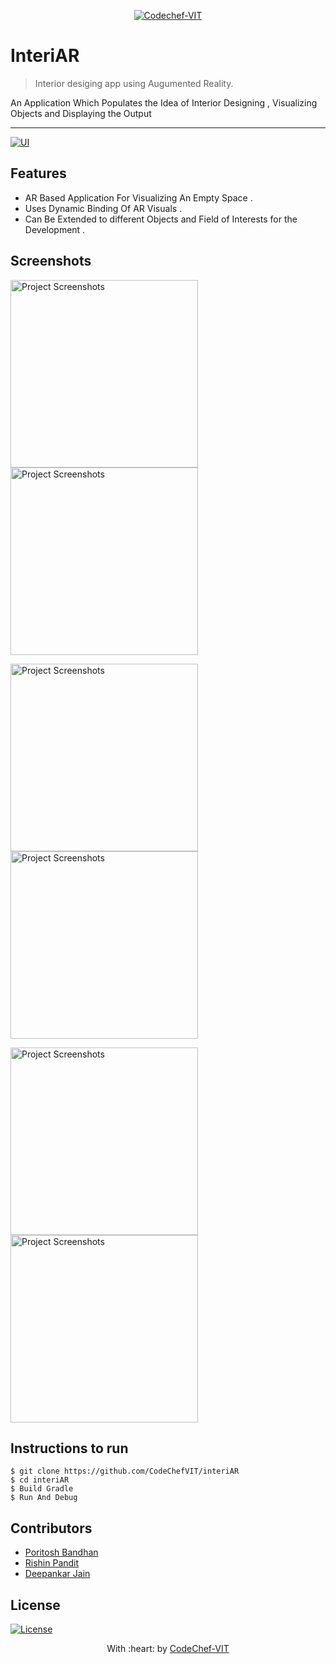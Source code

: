<p align="center"><a href="http://www.codechefvit.com" target="_blank"><img src="https://s3.amazonaws.com/codechef_shared/sites/all/themes/abessive/logo-3.png" title="CodeChef-VIT" alt="Codechef-VIT"></a>
</p>

# InteriAR

> <Subtitle>
> Interior desiging app using Augumented Reality.

An Application Which Populates the Idea of Interior Designing , Visualizing Objects and Displaying the Output

---
  [![UI ](https://img.shields.io/badge/User%20Interface-Link%20to%20UI-orange?style=flat-square&logo=appveyor)](https://github.com/CodeChefVIT/interiAR/blob/master/Builds/App%20apk/interiAR.apk)




## Features
- AR Based Application For Visualizing An Empty Space . 
- Uses Dynamic Binding Of AR Visuals .
- Can Be Extended to different Objects and Field of Interests for the Development .




## Screenshots

<img src="https://github.com/decipher07/interiAR/blob/master/Builds/InitialStartup.jpeg" alt="Project Screenshots" width="300px">	<img src="https://github.com/decipher07/interiAR/blob/master/Builds/Login.jpeg" alt="Project Screenshots" width="300px">

<img src="https://github.com/decipher07/interiAR/blob/master/Builds/Categories.jpeg" alt="Project Screenshots" width="300px">		<img src="https://github.com/decipher07/interiAR/blob/master/Builds/recyclerview-4.jpeg" alt="Project Screenshots" width="300px">

<img src="https://github.com/decipher07/interiAR/blob/master/Builds/CameraActivity.jpeg" alt="Project Screenshots" width="300px">		<img src="https://github.com/decipher07/interiAR/blob/master/Builds/Profile.jpeg" alt="Project Screenshots" width="300px">




## Instructions to run

```
$ git clone https://github.com/CodeChefVIT/interiAR
$ cd interiAR
$ Build Gradle
$ Run And Debug
```

## Contributors
- <a href="https://github.com/crusher-pb">Poritosh Bandhan</a>
- <a href="https://github.com/rishinpandit09">Rishin Pandit</a>
- <a href="https://github.com/decipher07">Deepankar Jain</a>

## License

[![License](http://img.shields.io/:license-mit-blue.svg?style=flat-square)](http://badges.mit-license.org)

<p align="center">
	With :heart:   by <a href="http://www.codechefvit.com" target="_blank"> CodeChef-VIT</a>
</p>
